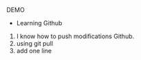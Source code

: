 DEMO

- Learning Github

1. I know how to push modifications Github.
2. using git pull
3. add one line
